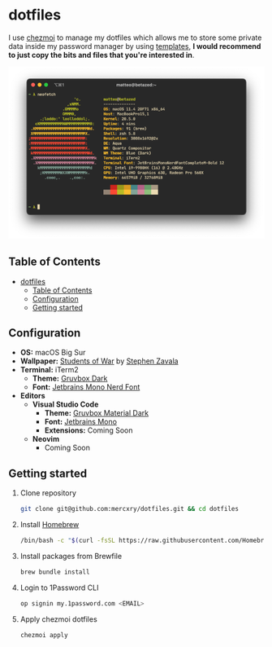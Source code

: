 # dotfiles

I use [chezmoi](https://github.com/twpayne/chezmoi) to manage my dotfiles which allows me to store some private data inside my password manager by using [templates](https://github.com/twpayne/chezmoi/blob/master/docs/TEMPLATING.md), **I would recommend to just copy the bits and files that you're interested in**.

<p align="center">
  <img src="https://github.com/mercxry/dotfiles/blob/main/assets/neofetch.png?raw=true" alt="Neofetch"/>
</p>

## Table of Contents

- [dotfiles](#dotfiles)
  - [Table of Contents](#table-of-contents)
  - [Configuration](#configuration)
  - [Getting started](#getting-started)

## Configuration

- **OS:** macOS Big Sur
- **Wallpaper:** [Students of War](https://cdnb.artstation.com/p/assets/images/images/025/563/925/large/stephen-zavala-rebel-camp-1-sz.jpg) by [Stephen Zavala](https://www.artstation.com/artwork/L2qQXA)
- **Terminal:** iTerm2
  - **Theme:** [Gruvbox Dark](https://github.com/mercxry/dotfiles/blob/main/private_Documents/iTerm2-Themes/Gruvbox%20Dark.itermcolors)
  - **Font:** [Jetbrains Mono Nerd Font](https://github.com/ryanoasis/nerd-fonts/blob/master/patched-fonts/JetBrainsMono/Ligatures/Regular/complete/JetBrains%20Mono%20Regular%20Nerd%20Font%20Complete%20Mono.ttf)
- **Editors**
  - **Visual Studio Code**
    - **Theme:** [Gruvbox Material Dark](https://marketplace.visualstudio.com/items?itemName=sainnhe.gruvbox-material)
    - **Font:** [Jetbrains Mono](https://www.jetbrains.com/lp/mono/)
    - **Extensions:** Coming Soon
  - **Neovim**
    - Coming Soon

## Getting started

1. Clone repository

    ```sh
    git clone git@github.com:mercxry/dotfiles.git && cd dotfiles
    ```

2. Install [Homebrew](https://brew.sh)

    ```sh
    /bin/bash -c "$(curl -fsSL https://raw.githubusercontent.com/Homebrew/install/HEAD/install.sh)"
    ```

3. Install packages from Brewfile

    ```sh
    brew bundle install
    ```

4. Login to 1Password CLI

    ```sh
    op signin my.1password.com <EMAIL>
    ```

5. Apply chezmoi dotfiles

    ```sh
    chezmoi apply
    ```

